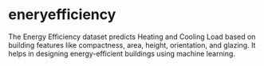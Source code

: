 # eneryefficiency
The Energy Efficiency dataset predicts Heating and Cooling Load based on building features like compactness, area, height, orientation, and glazing. It helps in designing energy-efficient buildings using machine learning.
